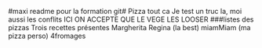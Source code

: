 #maxi readme pour la formation git#
Pizza tout ca
Je test un truc la, moi aussi les conflits 
ICI ON ACCEPTE QUE LE VEGE LES LOOSER 
###listes des pizzas
Trois recettes présentes 
Margherita 
Regina (la best)
miamMiam (ma pizza perso)
4fromages
